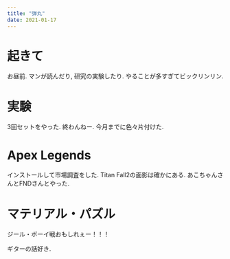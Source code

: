 ```yaml
---
title: "弾丸"
date: 2021-01-17
---
```


# 起きて
お昼前. マンが読んだり, 研究の実験したり. やることが多すぎてビックリンリン.

# 実験
3回セットをやった. 終わんねー. 今月までに色々片付けた.

# Apex Legends
インストールして市場調査をした. Titan Fall2の面影は確かにある. あこちゃんさんとFNDさんとやった.

# マテリアル・パズル
ジール・ボーイ戦おもしれぇー！！！

ギターの話好き.